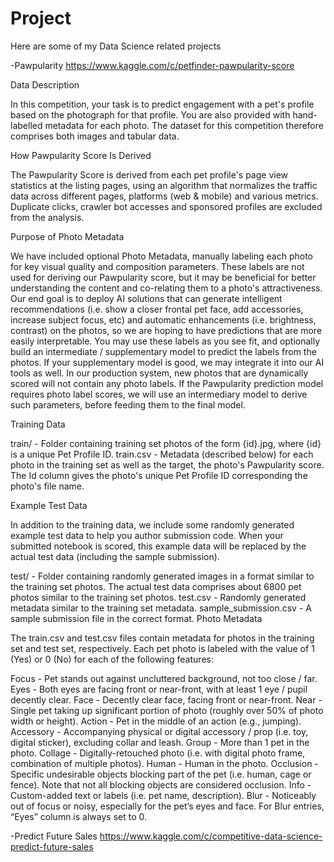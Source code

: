 # Project
Here are some of my Data Science related projects


-Pawpularity  https://www.kaggle.com/c/petfinder-pawpularity-score

Data Description

In this competition, your task is to predict engagement with a pet's profile based on the photograph for that profile. You are also provided with hand-labelled metadata for each photo. The dataset for this competition therefore comprises both images and tabular data.

How Pawpularity Score Is Derived

The Pawpularity Score is derived from each pet profile's page view statistics at the listing pages, using an algorithm that normalizes the traffic data across different pages, platforms (web & mobile) and various metrics.
Duplicate clicks, crawler bot accesses and sponsored profiles are excluded from the analysis.

Purpose of Photo Metadata

We have included optional Photo Metadata, manually labeling each photo for key visual quality and composition parameters.
These labels are not used for deriving our Pawpularity score, but it may be beneficial for better understanding the content and co-relating them to a photo's attractiveness. Our end goal is to deploy AI solutions that can generate intelligent recommendations (i.e. show a closer frontal pet face, add accessories, increase subject focus, etc) and automatic enhancements (i.e. brightness, contrast) on the photos, so we are hoping to have predictions that are more easily interpretable.
You may use these labels as you see fit, and optionally build an intermediate / supplementary model to predict the labels from the photos. If your supplementary model is good, we may integrate it into our AI tools as well.
In our production system, new photos that are dynamically scored will not contain any photo labels. If the Pawpularity prediction model requires photo label scores, we will use an intermediary model to derive such parameters, before feeding them to the final model.

Training Data

train/ - Folder containing training set photos of the form {id}.jpg, where {id} is a unique Pet Profile ID.
train.csv - Metadata (described below) for each photo in the training set as well as the target, the photo's Pawpularity score. The Id column gives the photo's unique Pet Profile ID corresponding the photo's file name.

Example Test Data

In addition to the training data, we include some randomly generated example test data to help you author submission code. When your submitted notebook is scored, this example data will be replaced by the actual test data (including the sample submission).

test/ - Folder containing randomly generated images in a format similar to the training set photos. The actual test data comprises about 6800 pet photos similar to the training set photos.
test.csv - Randomly generated metadata similar to the training set metadata.
sample_submission.csv - A sample submission file in the correct format.
Photo Metadata

The train.csv and test.csv files contain metadata for photos in the training set and test set, respectively. Each pet photo is labeled with the value of 1 (Yes) or 0 (No) for each of the following features:

Focus - Pet stands out against uncluttered background, not too close / far.
Eyes - Both eyes are facing front or near-front, with at least 1 eye / pupil decently clear.
Face - Decently clear face, facing front or near-front.
Near - Single pet taking up significant portion of photo (roughly over 50% of photo width or height).
Action - Pet in the middle of an action (e.g., jumping).
Accessory - Accompanying physical or digital accessory / prop (i.e. toy, digital sticker), excluding collar and leash.
Group - More than 1 pet in the photo.
Collage - Digitally-retouched photo (i.e. with digital photo frame, combination of multiple photos).
Human - Human in the photo.
Occlusion - Specific undesirable objects blocking part of the pet (i.e. human, cage or fence). Note that not all blocking objects are considered occlusion.
Info - Custom-added text or labels (i.e. pet name, description).
Blur - Noticeably out of focus or noisy, especially for the pet’s eyes and face. For Blur entries, “Eyes” column is always set to 0.


-Predict Future Sales  https://www.kaggle.com/c/competitive-data-science-predict-future-sales
